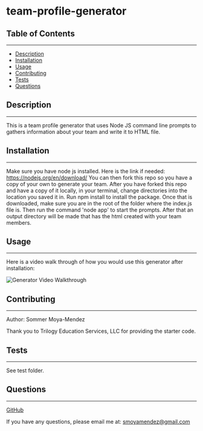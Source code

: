 # team-profile-generator

## Table of Contents
  ---
* [Description](#description)
* [Installation](#installation)
* [Usage](#usage)
* [Contributing](#contributing)
* [Tests](#tests)
* [Questions](#questions)

## Description
---
This is a team profile generator that uses Node JS command line prompts to gathers information about your team and write it to HTML file.

## Installation 
---
Make sure you have node js installed. Here is the link if needed: https://nodejs.org/en/download/
You can then fork this repo so you have a copy of your own to generate your team.
After you have forked this repo and have a copy of it locally, in your terminal, change directories into the location you saved it in. Run npm install to install the package.
Once that is downloaded, make sure you are in the root of the folder where the index.js file is. Then run the command 'node app' to start the prompts. After that an output directory will be made that has the html created with your team members.

## Usage
---
Here is a video walk through of how you would use this generator after installation:

![Generator Video Walkthrough](profile-generator-walkthrough.gif)


## Contributing
---
Author: Sommer Moya-Mendez

Thank you to Trilogy Education Services, LLC for providing the starter code.

## Tests
---
See test folder.

## Questions
---

[GitHub](https://github.com/smoyamendez)

If you have any questions, please email me at: smoyamendez@gmail.com
